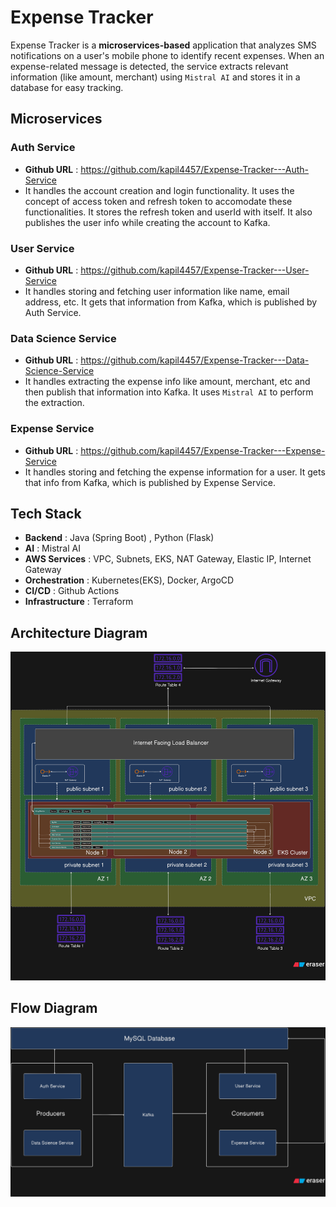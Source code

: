 # Expense Tracker

Expense Tracker is a **microservices-based** application that analyzes SMS
notifications on a user's mobile phone to identify recent expenses. When an
expense-related message is detected, the service extracts relevant information
(like amount, merchant) using `Mistral AI` and stores it in a database for easy
tracking.

## Microservices

### Auth Service

- **Github URL** : https://github.com/kapil4457/Expense-Tracker---Auth-Service
- It handles the account creation and login functionality. It uses the concept
  of access token and refresh token to accomodate these functionalities. It
  stores the refresh token and userId with itself. It also publishes the user
  info while creating the account to Kafka.

### User Service

- **Github URL** : https://github.com/kapil4457/Expense-Tracker---User-Service
- It handles storing and fetching user information like name, email address,
  etc. It gets that information from Kafka, which is published by Auth Service.

### Data Science Service

- **Github URL** :
  https://github.com/kapil4457/Expense-Tracker---Data-Science-Service
- It handles extracting the expense info like amount, merchant, etc and then
  publish that information into Kafka. It uses `Mistral AI` to perform the
  extraction.

### Expense Service

- **Github URL** :
  https://github.com/kapil4457/Expense-Tracker---Expense-Service
- It handles storing and fetching the expense information for a user. It gets
  that info from Kafka, which is published by Expense Service.

## Tech Stack

- **Backend** : Java (Spring Boot) , Python (Flask)
- **AI** : Mistral AI
- **AWS Services** : VPC, Subnets, EKS, NAT Gateway, Elastic IP, Internet
  Gateway
- **Orchestration** : Kubernetes(EKS), Docker, ArgoCD
- **CI/CD** : Github Actions
- **Infrastructure** : Terraform

## Architecture Diagram

![alt text](architecture-diagram.png)

## Flow Diagram

![alt text](flow-diagram.png)
